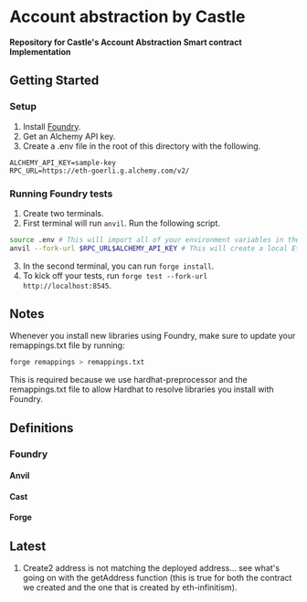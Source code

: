 # <h1> Account abstraction by Castle </h1>

**Repository for Castle's Account Abstraction Smart contract Implementation**

## Getting Started

### Setup

1. Install [Foundry](https://github.com/foundry-rs/foundry).
2. Get an Alchemy API key.
3. Create a .env file in the root of this directory with the following.

```
ALCHEMY_API_KEY=sample-key
RPC_URL=https://eth-goerli.g.alchemy.com/v2/
```

### Running Foundry tests

1. Create two terminals.
2. First terminal will run `anvil`. Run the following script.

```sh
source .env # This will import all of your environment variables in the terminal
anvil --fork-url $RPC_URL$ALCHEMY_API_KEY # This will create a local Ethereum node that will be forked from the network of your choosing
```

3. In the second terminal, you can run `forge install`.
4. To kick off your tests, run `forge test --fork-url http://localhost:8545`.

## Notes

Whenever you install new libraries using Foundry, make sure to update your remappings.txt file by running:

```sh
forge remappings > remappings.txt
```

This is required because we use hardhat-preprocessor and the remappings.txt file to allow Hardhat to resolve libraries you install with Foundry.

## Definitions

### Foundry

#### Anvil

#### Cast

#### Forge

## Latest

1. Create2 address is not matching the deployed address... see what's going on with the getAddress function
   (this is true for both the contract we created and the one that is created by eth-infinitism).
